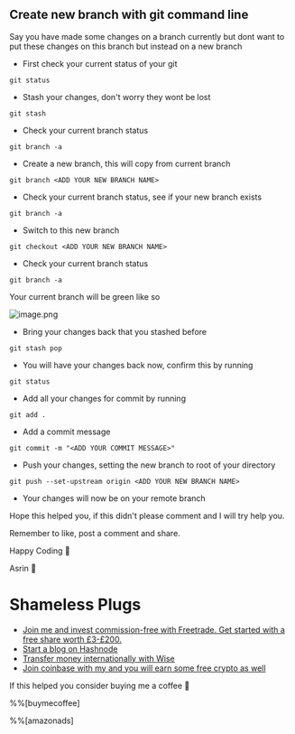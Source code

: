 ## Create new branch with git command line

Say you have made some changes on a branch currently but dont want to put these changes on this branch but instead on a new branch 

- First check your current status of your git 
```
git status
```

- Stash your changes, don't worry they wont be lost
```
git stash
```

- Check your current branch status 
```
git branch -a
```

- Create a new branch, this will copy from current branch 
```
git branch <ADD YOUR NEW BRANCH NAME>
```

- Check your current branch status, see if your new branch exists
```
git branch -a
```

- Switch to this new branch 
```
git checkout <ADD YOUR NEW BRANCH NAME>
```

- Check your current branch status
```
git branch -a
```
Your current branch will be green like so

![image.png](https://cdn.hashnode.com/res/hashnode/image/upload/v1636106844282/beXo52fXB.png)

- Bring your changes back that you stashed before 
```
git stash pop
```

- You will have your changes back now, confirm this by running
```
git status
```

- Add all your changes for commit by running
```
git add .
```

- Add a commit message
```
git commit -m "<ADD YOUR COMMIT MESSAGE>"
```

-  Push your changes, setting the new branch to root of your directory
```
git push --set-upstream origin <ADD YOUR NEW BRANCH NAME>
```

- Your changes will now be on your remote branch


Hope this helped you, if this didn't please comment and I will try help you.

Remember to like, post a comment and share.

Happy Coding 🙂

Asrin 🤙

# Shameless Plugs 
- [Join me and invest commission-free with Freetrade. Get started with a free share worth £3-£200.](https://magic.freetrade.io/join/asrin/447192e9)
- [Start a blog on Hashnode](https://hashnode.com/@azcodez/joinme)
- [Transfer money internationally with Wise](https://wise.com/invite/ath/asrind)
- [Join coinbase with my and you will earn some free crypto as well](https://coinbase.com/join/dayana_m40?src=android-link)

If this helped you consider buying me a coffee 🙂

%%[buymecoffee]

%%[amazonads]